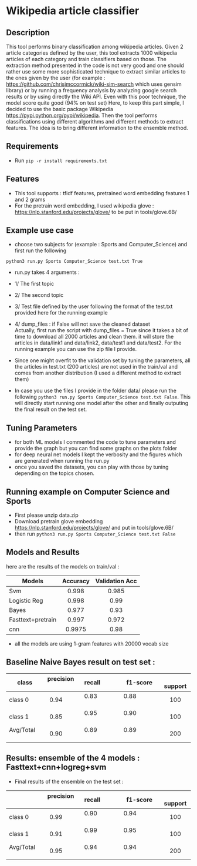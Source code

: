 # Wikipedia article classifier

## Description

This tool performs binary classification among wikipedia articles. Given 2 article categories defined by the user, this tool extracts 1000 wikipedia articles of each category and train classifiers based on those. The extraction method presented in the code is not very good and one should rather use some more sophisticated technique to extract similar articles to the ones given by the user (for example : https://github.com/chrisjmccormick/wiki-sim-search which uses gensim library) or by running a frequency analysis by analyzing google search results or by using directly the Wiki API. Even with this poor technique, the model score quite good (94% on test set) Here, to keep this part simple, I decided to use the basic package Wikipedia https://pypi.python.org/pypi/wikipedia. Then the tool performs classifications using different algorithms and different methods to extract features. The idea is to bring different information to the ensemble method.
## Requirements

- Run `pip -r install requirements.txt`
## Features

- This tool supports :  tfidf features, pretrained word embedding features 1 and 2 grams
- For the pretrain word embedding, I used wikipedia glove : https://nlp.stanford.edu/projects/glove/ to be put in tools/glove.6B/

## Example use case

- choose two subjects for (example : Sports and Computer_Science) and first run the following

`python3 run.py Sports Computer_Science test.txt True`

- run.py takes 4 arguments :
- 1/  The first topic
- 2/  The second topic
- 3/  Test file defined by the user following the format of the test.txt provided here for the running example
- 4/  dump_files : if False will not save the cleaned dataset
                            
Actually, first run the script with dump_files = True since it takes a bit of time to download all 2000 articles and clean them. it will store the articles in data/link1 and data/link2, data/test1 and data/test2. For the running example you can use the zip file I provide.

- Since one might overfit to the validation set by tuning the parameters, all the articles in test.txt (200 articles) are not used in the train/val and comes from another distribution (I used a different method to extract them)

- In case you use the files I provide in the folder data/ please run the following `python3 run.py Sports Computer_Science test.txt False`. This will directly start running one model after the other and finally outputing the final result on the test set.



## Tuning Parameters
- for both ML models I commented the code to tune parameters and provide the graph but you can find some graphs on the plots folder
- for deep neural net models I kept the verbosity and the figures which are generated when running the run.py
- once you saved the datasets, you can play with those by tuning depending on the topics chosen.

## Running example on Computer Science and Sports

- First please unzip data.zip
- Download pretrain glove embedding https://nlp.stanford.edu/projects/glove/  and put in tools/glove.6B/
- then run  `python3 run.py Sports Computer_Science test.txt False`

## Models and Results

here are the results of the models on train/val :

| Models       | Accuracy           | Validation Acc |
| -------------|:------------------:|:-------------------:|
| Svm          | 0.998              | 0.985               |
| Logistic Reg | 0.998              | 0.99                |
| Bayes        | 0.977              | 0.93                |
| Fasttext+pretrain     | 0.997              | 0.972               |
| cnn    | 0.9975             | 0.98                |

- all the models are using 1-gram features with 20000 vocab size

## Baseline Naive Bayes result on test set :

| class        | precision     | recall             | f1-score             |    support          |
| -------------|:-------------:|:------------------:|:-------------------:|:-------------------:|
| class 0      | 0.94          | 0.83               | 0.88                 | 100                 |
| class 1      | 0.85          | 0.95               | 0.90                 | 100                 |
| Avg/Total    | 0.90          | 0.89               | 0.89                 | 200                 |

## Results:  ensemble of the 4 models : Fasttext+cnn+logreg+svm

- Final results of the ensemble on the test set :

|              | precision     | recall             | f1-score            |    support          |
| -------------|:-------------:|:------------------:|:-------------------:|:-------------------:|
| class 0      | 0.99          | 0.90               | 0.94                | 100                 |
| class 1      | 0.91          | 0.99               | 0.95                | 100                 |
| Avg/Total    | 0.95          | 0.94               | 0.94                | 200                 |

